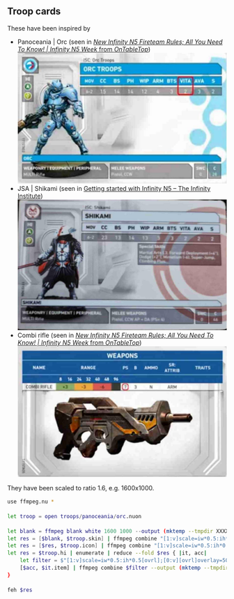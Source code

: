 ## Troop cards

These have been inspired by

- Panoceania | Orc (seen in [_New Infinity N5 Fireteam Rules; All You Need To Know! | Infinity N5 Week_ from _OnTableTop_][video-1])
![Panoceania | Orc](assets/4fb8339e-3d5d-4f70-9e3e-3f76bb449dd4.jpeg)
- JSA | Shikami (seen in [Getting started with Infinity N5 – The Infinity Institute][video-2])
![JSA | Shikami](assets/c10788ac-cffd-4494-8f02-d7eaafcc30fa.jpeg)
- Combi rifle (seen in [_New Infinity N5 Fireteam Rules; All You Need To Know! | Infinity N5 Week_ from _OnTableTop_][video-1])
![Combi rifle](assets/e3948ce6-e52d-4d15-be89-131ea8f03858.jpeg)

They have been scaled to ratio 1.6, e.g. 1600x1000.

```bash
use ffmpeg.nu *

let troop = open troops/panoceania/orc.nuon

let blank = ffmpeg blank white 1600 1000 --output (mktemp --tmpdir XXXXXXX.png)
let res = [$blank, $troop.skin] | ffmpeg combine "[1:v]scale=iw*0.5:ih*0.5[ovrl];[0:v][ovrl]overlay=50:50" --output (mktemp --tmpdir XXXXXXX.png)
let res = [$res, $troop.icon] | ffmpeg combine "[1:v]scale=iw*0.5:ih*0.5[ovrl];[0:v][ovrl]overlay=50:50" --output (mktemp --tmpdir XXXXXXX.png)
let res = $troop.hi | enumerate | reduce --fold $res { |it, acc|
    let filter = $"[1:v]scale=iw*0.5:ih*0.5[ovrl];[0:v][ovrl]overlay=50:(50 + $it.index * 50)"
    [$acc, $it.item] | ffmpeg combine $filter --output (mktemp --tmpdir XXXXXXX.png)
}

feh $res
```

[video-1]: https://youtu.be/DhcczP8GJhE
[video-2]: https://youtu.be/fX7fCxJVDd4
